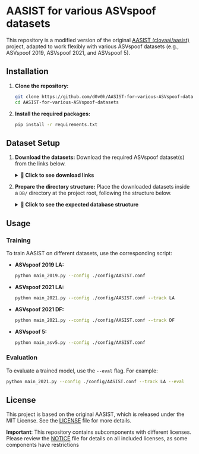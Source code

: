 # AASIST for various ASVspoof datasets

This repository is a modified version of the original [AASIST (clovaai/aasist)](https://github.com/clovaai/aasist) project, adapted to work flexibly with various ASVspoof datasets (e.g., ASVspoof 2019, ASVspoof 2021, and ASVspoof 5).



## Installation

1.  **Clone the repository:**
    ```bash
    git clone https://github.com/d0v0h/AASIST-for-various-ASVspoof-datasets.git
    cd AASIST-for-various-ASVspoof-datasets
    ```

2.  **Install the required packages:**
    ```bash
    pip install -r requirements.txt
    ```

## Dataset Setup

1.  **Download the datasets:**
    Download the required ASVspoof dataset(s) from the links below.

    <details>
    <summary><b>🔗 Click to see download links</b></summary>

    | Dataset             | Link                                                                                             |
    |---------------------|--------------------------------------------------------------------------------------------------|
    | ASVspoof 2019 LA    | https://datashare.ed.ac.uk/bitstream/handle/10283/3336/LA.zip?sequence=3&isAllowed=y             |
    | ASVspoof 2021 LA    | https://zenodo.org/records/4837263                                                               |
    | 21LA keys           | https://www.asvspoof.org/asvspoof2021/LA-keys-full.tar.gz                                         |
    | ASVspoof 2021 DF    | https://zenodo.org/records/4835108                                                               |
    | 21DF keys           | https://www.asvspoof.org/asvspoof2021/DF-keys-full.tar.gz                                         |
    | ASVspoof 5          | https://zenodo.org/records/14498691                                                              |

    </details>

2.  **Prepare the directory structure:**
    Place the downloaded datasets inside a `DB/` directory at the project root, following the structure below.

    <details>
    <summary><b>📁 Click to see the expected database structure</b></summary>

    ```
    DB
    ├── ASVspoof2019
    │   ├── ASVspoof2019_LA_asv_protocols
    │   ├── ASVspoof2019_LA_asv_scores
    │   ├── ASVspoof2019_LA_cm_protocols
    │   ├── ASVspoof2019_LA_dev
    │   │   └── flac
    │   ├── ASVspoof2019_LA_eval
    │   │   └── flac
    │   └── ASVspoof2019_LA_train
    │       └── flac
    ├── ASVspoof2021
    │   ├── ASVspoof2021_DF_eval
    │   │   └── flac
    │   ├── ASVspoof2021_LA_eval
    │   │   └── flac
    │   └── keys
    │       ├── DF
    │       │   └── CM
    │       └── LA
    │           ├── ASV
    │           └── CM
    └── ASVspoof5
        ├── flac_D
        ├── flac_E_eval
        └── flac_T
    ```
    </details>

## Usage

### Training

To train AASIST on different datasets, use the corresponding script:

*   **ASVspoof 2019 LA:**
    ```bash
    python main_2019.py --config ./config/AASIST.conf
    ```

*   **ASVspoof 2021 LA:**
    ```bash
    python main_2021.py --config ./config/AASIST.conf --track LA
    ```

*   **ASVspoof 2021 DF:**
    ```bash
    python main_2021.py --config ./config/AASIST.conf --track DF
    ```

*   **ASVspoof 5:**
    ```bash
    python main_asv5.py --config ./config/AASIST.conf
    ```

### Evaluation

To evaluate a trained model, use the `--eval` flag. For example:

```bash
python main_2021.py --config ./config/AASIST.conf --track LA --eval
```

## License

This project is based on the original AASIST, which is released under the MIT License. See the [LICENSE](LICENSE) file for more details.

**Important**: This repository contains subcomponents with different licenses. Please review the [NOTICE](NOTICE) file for details on all included licenses, as some components have restrictions